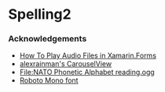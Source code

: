# Spelling2

### Acknowledgements  

 - [How To Play Audio Files in Xamarin.Forms](https://www.junian.net/2017/02/how-to-play-audio-files-in-xamarinforms.html)
 - [alexrainman's CarouselView](https://github.com/alexrainman/CarouselView)
 - [File:NATO Phonetic Alphabet reading.ogg](https://commons.wikimedia.org/wiki/File:NATO_Phonetic_Alphabet_reading.ogg)
 - [Roboto Mono font](https://fonts.google.com/specimen/Roboto+Mono)
